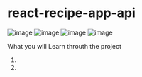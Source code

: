 # react-recipe-app-api

![image](https://user-images.githubusercontent.com/81522853/235317260-c785a9ee-7e07-4382-9d53-f1ff77cdf2ac.png)
![image](https://user-images.githubusercontent.com/81522853/235317303-65640083-a407-4ad2-b9d1-9d1e07ac0982.png)
![image](https://user-images.githubusercontent.com/81522853/235317324-293f6c95-c5e3-460b-8eb6-42a6b8be311d.png)
![image](https://user-images.githubusercontent.com/81522853/235317398-caad4992-44a1-4a8a-97ff-2a0be3a7e4a9.png)



What you will Learn throuth the project

01) 
02) 
